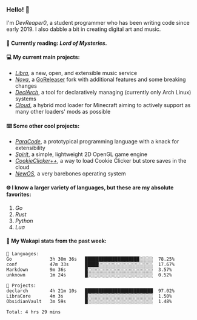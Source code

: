 ### Hello! 👋

I'm _DevReaper0_, a student programmer who has been writing code since early 2019. I also dabble a bit in creating digital art and music.

#### 📖 Currently reading: *Lord of Mysteries*.

#### 💻 My current main projects:

-   _[Libra](https://github.com/LibraMusic)_, a new, open, and extensible music service
-   _[Nova](https://github.com/LibraMusic/Nova)_, a [GoReleaser](https://github.com/goreleaser/goreleaser) fork with additional features and some breaking changes
-   _[DeclArch](https://github.com/DevReaper0/declarch)_, a tool for declaratively managing (currently only Arch Linux) systems
-   _[Cloud](https://github.com/CloudLoaderMC/CloudLoader)_, a hybrid mod loader for Minecraft aiming to actively support as many other loaders' mods as possible

#### ⌨️ Some other cool projects:

-   _[ParaCode](https://github.com/ParaCodeLang/ParaCode)_, a prototypical programming language with a knack for extensibility
-   _[Spirit](https://gitlab.com/DevReaper0/SpiritEngine)_, a simple, lightweight 2D OpenGL game engine
-   _[CookieClicker++](https://github.com/DevReaper0/CookieClickerPlusPlus)_, a way to load Cookie Clicker but store saves in the cloud
-   _[NewOS](https://github.com/DevReaper0/NewOS)_, a very barebones operating system

#### 🌐 I know a larger variety of languages, but these are my absolute favorites:

1. _Go_
2. _Rust_
3. _Python_
4. _Lua_

#### 📡 My Wakapi stats from the past week:

```text
💾 Languages:
Go              3h 30m 36s   ████████████████████░░░░░  78.25%
conf            47m 33s      █████░░░░░░░░░░░░░░░░░░░░  17.67%
Markdown        9m 36s       █░░░░░░░░░░░░░░░░░░░░░░░░  3.57%
unknown         1m 24s       █░░░░░░░░░░░░░░░░░░░░░░░░  0.52%

💼 Projects:
declarch        4h 21m 10s   █████████████████████████  97.02%
LibraCore       4m 3s        █░░░░░░░░░░░░░░░░░░░░░░░░  1.50%
ObsidianVault   3m 59s       █░░░░░░░░░░░░░░░░░░░░░░░░  1.48%

Total: 4 hrs 29 mins
```
